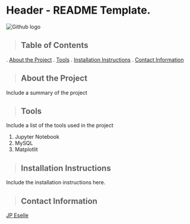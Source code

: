 # Header - README Template.

![Github logo](https://github.githubassets.com/images/modules/logos_page/Octocat.png "Github logo - markdown")
>## Table of Contents
. [About the Project](#about_the_project)
. [Tools](#tools)
. [Installation Instructions](#installation-instructions)
. [Contact Information](#contact)

<a class="anchor" id="about_the project"></a>
>## About the Project
Include a summary of the project

<a class="anchor" id="tools"></a>
>## Tools
Include a list of the tools used in the project
1. Jupyter Notebook
2. MySQL
3. Matplotlit

<a class="anchor" id="instatallation_instructions"></a>
>## Installation Instructions
Include the installation instructions here.

<a class="anchor" id="contact"></a>
>## Contact Information
[JP Eselle](https://www.linkedin.com/in/jpeselle)